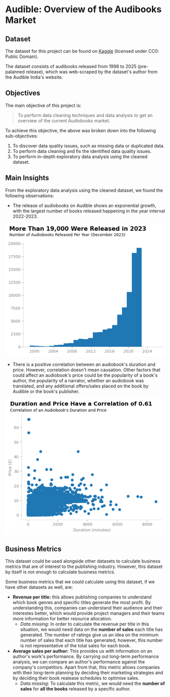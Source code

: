 # Audible: Overview of the Audibooks Market

## Dataset

The dataset for this project can be found on [Kaggle](https://www.kaggle.com/datasets/snehangsude/audible-dataset/data) (licensed under CC0: Public Domain).

The dataset consists of audibooks released from 1998 to 2025 (pre-palanned release), which was web-scraped by the dataset's author from the Audible India's website.

## Objectives
The main objective of this project is:

> To perform data cleaning techniques and data analysis to get an overview of the current Audiobooks market.

To achieve this objective, the above was broken down into the following sub-objectives:
1. To discover data quality issues, such as missing data or duplicated data.
2. To perform data cleaning and fix the identified data quality issues.
3. To perform in-depth exploratory data analysis using the cleaned dataset.

## Main Insights 

From the exploratory data analysis using the cleaned dataset, we found the following observations:
- The release of audiobooks on Audible shows an exponential growth, with the largest number of books released happening in the year interval 2022-2023.
<p align="center">
  <img src="/assets/vis1.png" />
</p>

- There is a positive correlation between an audiobook's duration and price. However, correlation doesn't mean causation. Other factors that could affect an audiobook's price could be the popularity of a book's author, the popularity of a narrator, whether an audiobook was translated, and any additional offers/sales placed on the book by Audible or the book's publisher.
<p align="center">
  <img src="/assets/vis2.png" />
</p>

## Business Metrics

This dataset could be used alongside other datasets to calculate business metrics that are of interest to the publishing industry. However, this dataset by itself is not enough to calculate business metrics. 

Some business metrics that we could calculate using this dataset, if we have other datasets as well, are:

- **Revenue per title:** this allows publishing companies to understand which book genres and specific titles generate the most profit. By understanding this, companies can understand their audience and their interestes better, which would provide project managers and their teams more information for better resource allocation.
  - *Data missing:* In order to calculate the revenue per title in this situation, we would need data on the **number of sales** each title has generated. The number of ratings give us an idea on the minimum number of sales that each title has generated, however, this number is not representative of the total sales for each book.
- **Average sales per author:** This provides us with information on an author's work's performance. By carrying out long-term performance analysis, we can compare an author's performance against the company's competitors. Apart from that, this metric allows companies with their long-term planning by deciding their marketing strategies and by deciding their book realease schedules to optimise sales.
  - *Data missing:* To calculate this metric, we would need the **number of sales** for **all the books** released by a specific author. 
